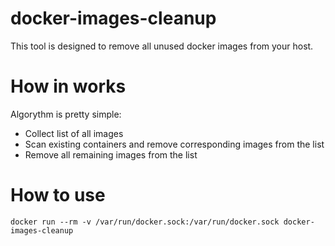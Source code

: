 # docker-images-cleanup
This tool is designed to remove all unused docker images from your host.

# How in works
Algorythm is pretty simple:
* Collect list of all images
* Scan existing containers and remove corresponding images from the list
* Remove all remaining images from the list

# How to use
```
docker run --rm -v /var/run/docker.sock:/var/run/docker.sock docker-images-cleanup
```
